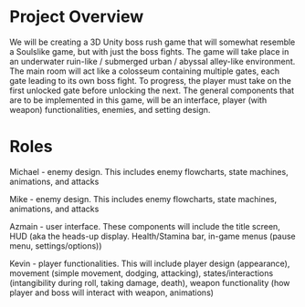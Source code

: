 # Project Overview
We will be creating a 3D Unity boss rush game that will somewhat resemble a Soulslike game, but with just the boss fights. The game will take place in an underwater ruin-like / submerged urban / abyssal alley-like environment. The main room will act like a colosseum containing multiple gates, each gate leading to its own boss fight. To progress, the player must take on the first unlocked gate before unlocking the next. The general components that are to be implemented in this game, will be an interface, player (with weapon) functionalities, enemies, and setting design. 

# Roles
Michael - enemy design. This includes enemy flowcharts, state machines, animations, and attacks  
  
Mike - enemy design. This includes enemy flowcharts, state machines, animations, and attacks   
  
Azmain - user interface. These components will include the title screen, HUD (aka the heads-up display. Health/Stamina bar, in-game menus (pause menu, settings/options))  
  
Kevin - player functionalities. This will include player design (appearance), movement (simple movement, dodging, attacking), states/interactions (intangibility during roll, taking damage, death), weapon functionality (how player and boss will interact with weapon, animations)  
